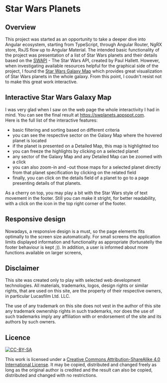 # Star Wars Planets

## Overview
This project was started as an opportunity to take a deeper dive into Angular ecosystem, starting from TypeScript, through Angular Router, NgRX store, RxJS flow up to Angular Material. The intended basic functionality of the project was presentation of a list of Star Wars planets and their details based on the [SWAPI](https://swapi.co/) - The Star Wars API, created by Paul Hallett. However, when investigating available resources helpful for the graphical side of the project, I found the [Star Wars Galaxy Map](https://wrvh.home.xs4all.nl/galaxymap/index.html) which provides great visualization of Star Wars planets in the whole galaxy. From this point, I coudn't resist not to make this great work interactive.

## Interactive Star Wars Galaxy Map
I was very glad when I saw on the web page the whole interactivity I had in mind. You can see the final result at <https://swplanets.appspot.com>.  
Here is the full list of the interactive features:
- basic filtering and sorting based on different criteria
- you can see the respective sector on the Galaxy Map where the hovered planet is located
- if the planet is presented on a Detailed Map, this map is highlighted too
- you can freeze the highlights by clicking on a selected planet
- any sector of the Galaxy Map and any Detailed Map can be zoomed with a click
- you can also zoom-in and -out those maps for a selected planet directly from that planet specification by clicking on the related field
- finally, you can click on the details field of a planet to go to a page presenting details of that planets.

As a cherry on top, you may play a bit with the Star Wars style of text movement in the footer. Still you can make it stright, for better readability, with a click on the icon in the top right corner of the footer.

## Responsive design
Nowadays, a responsive design is a must, so the page elements fits optimally to the screen size automatically. For small screens the application limits displayed information and functionality as appropriate (fortunatelly the footer behaviour is kept ;)). In addition, a user is informed about more functions available on larger screens,

## Disclaimer
This site was created only to play with selected web development technologies. All materials, trademarks, logos, design rights or similar rights, that are used on this site, are the property of their respective owners, in particular Lucasfilm Ltd. LLC.

The use of any trademark on this site does not vest in the author of this site any trademark ownership rights in such trademarks, nor does the use of such trademarks imply any affiliation with or endorsement of the site and its authors by such owners.

## Licence
[![CC-BY-SA](https://i.creativecommons.org/l/by-sa/4.0/80x15.png)](http://creativecommons.org/licenses/by-sa/4.0/)

This work is licensed under a [Creative Commons Attribution-ShareAlike 4.0 International License](http://creativecommons.org/licenses/by-sa/4.0/). It may be copied, distributed and changed freely as long as the original author is credited and the result can also be copied, distributed and changed with no restrictions.

